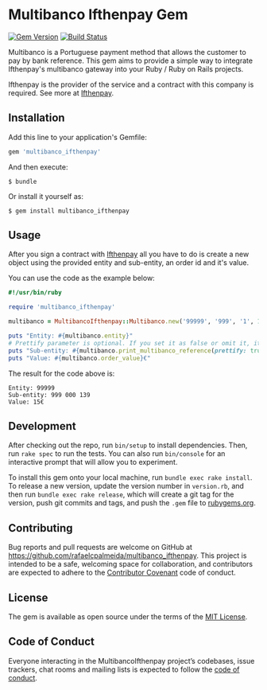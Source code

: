# Multibanco Ifthenpay Gem

[![Gem Version](https://badge.fury.io/rb/multibanco_ifthenpay.png)](https://badge.fury.io/rb/multibanco_ifthenpay)
[![Build Status](https://travis-ci.org/rafaelcpalmeida/multibanco_ifthenpay.svg?branch=master)](https://travis-ci.org/rafaelcpalmeida/multibanco_ifthenpay)

Multibanco is a Portuguese payment method that allows the customer to pay by bank reference. This gem aims to provide a simple way to integrate Ifthenpay's multibanco gateway into your Ruby / Ruby on Rails projects.

Ifthenpay is the provider of the service and a contract with this company is required. See more at [Ifthenpay](https://ifthenpay.com). 

## Installation

Add this line to your application's Gemfile:

```ruby
gem 'multibanco_ifthenpay'
```

And then execute:

    $ bundle

Or install it yourself as:

    $ gem install multibanco_ifthenpay

## Usage
After you sign a contract with [Ifthenpay](https://ifthenpay.com) all you have to do is create a new object using the provided entity and sub-entity, an order id and it's value.

You can use the code as the example below:

```ruby
#!/usr/bin/ruby

require 'multibanco_ifthenpay'

multibanco = MultibancoIfthenpay::Multibanco.new('99999', '999', '1', 15)

puts "Entity: #{multibanco.entity}"
# Prettify parameter is optional. If you set it as false or omit it, it won't place a blank space between each 3 characters.
puts "Sub-entity: #{multibanco.print_multibanco_reference(prettify: true)}"
puts "Value: #{multibanco.order_value}€"
```

The result for the code above is:

```
Entity: 99999
Sub-entity: 999 000 139
Value: 15€
```

## Development

After checking out the repo, run `bin/setup` to install dependencies. Then, run `rake spec` to run the tests. You can also run `bin/console` for an interactive prompt that will allow you to experiment.

To install this gem onto your local machine, run `bundle exec rake install`. To release a new version, update the version number in `version.rb`, and then run `bundle exec rake release`, which will create a git tag for the version, push git commits and tags, and push the `.gem` file to [rubygems.org](https://rubygems.org).

## Contributing

Bug reports and pull requests are welcome on GitHub at https://github.com/rafaelcpalmeida/multibanco_ifthenpay. This project is intended to be a safe, welcoming space for collaboration, and contributors are expected to adhere to the [Contributor Covenant](http://contributor-covenant.org) code of conduct.

## License

The gem is available as open source under the terms of the [MIT License](https://opensource.org/licenses/MIT).

## Code of Conduct

Everyone interacting in the MultibancoIfthenpay project’s codebases, issue trackers, chat rooms and mailing lists is expected to follow the [code of conduct](https://github.com/rafaelcpalmeida/multibanco_ifthenpay/blob/master/CODE_OF_CONDUCT.md).
